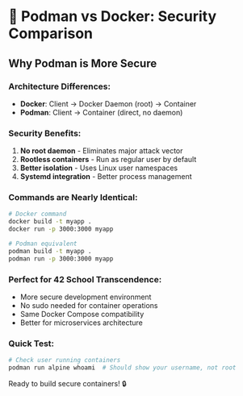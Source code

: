 # 🐳 Podman vs Docker: Security Comparison

## Why Podman is More Secure

### Architecture Differences:
- **Docker**: Client → Docker Daemon (root) → Container
- **Podman**: Client → Container (direct, no daemon)

### Security Benefits:
1. **No root daemon** - Eliminates major attack vector
2. **Rootless containers** - Run as regular user by default  
3. **Better isolation** - Uses Linux user namespaces
4. **Systemd integration** - Better process management

### Commands are Nearly Identical:
```bash
# Docker command
docker build -t myapp .
docker run -p 3000:3000 myapp

# Podman equivalent  
podman build -t myapp .
podman run -p 3000:3000 myapp
```

### Perfect for 42 School Transcendence:
- More secure development environment
- No sudo needed for container operations
- Same Docker Compose compatibility
- Better for microservices architecture

### Quick Test:
```bash
# Check user running containers
podman run alpine whoami  # Should show your username, not root
```

Ready to build secure containers! 🔒
